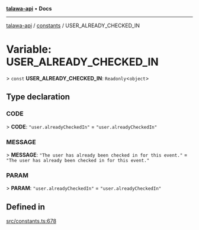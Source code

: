 [**talawa-api**](../../README.md) • **Docs**

***

[talawa-api](../../modules.md) / [constants](../README.md) / USER\_ALREADY\_CHECKED\_IN

# Variable: USER\_ALREADY\_CHECKED\_IN

\> `const` **USER\_ALREADY\_CHECKED\_IN**: `Readonly`\<`object`\>

## Type declaration

### CODE

\> **CODE**: `"user.alreadyCheckedIn"` = `"user.alreadyCheckedIn"`

### MESSAGE

\> **MESSAGE**: `"The user has already been checked in for this event."` = `"The user has already been checked in for this event."`

### PARAM

\> **PARAM**: `"user.alreadyCheckedIn"` = `"user.alreadyCheckedIn"`

## Defined in

[src/constants.ts:678](https://github.com/PalisadoesFoundation/talawa-api/blob/bba5d82264abb62b9e358a3d3fe1af18a8a8f6e4/src/constants.ts#L678)
